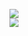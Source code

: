 [![](https://img.shields.io/badge/Made%20With-Github%20Spray-lightgrey.svg?style=for-the-badge&logo=github)](https://github.com/Annihil/github-spray#12503)  
[![](https://i.imgur.com/2DrTn0Z.gif)](https://github.com/Annihil/github-spray)